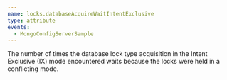 ```yaml
---
name: locks.databaseAcquireWaitIntentExclusive
type: attribute
events:
  - MongoConfigServerSample
---
```


The number of times the database lock type acquisition in the Intent Exclusive (IX) mode encountered waits because the locks were held in a conflicting mode.
